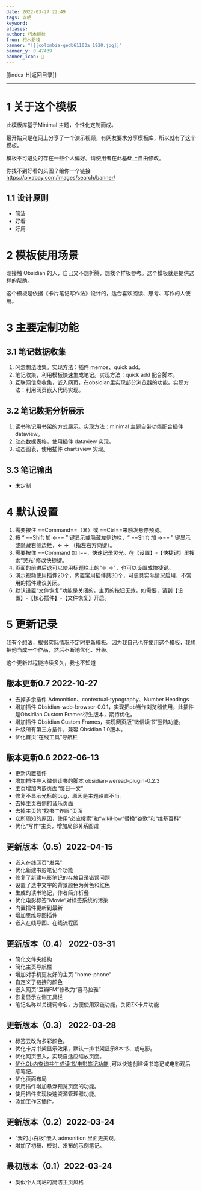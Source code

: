 ```yaml
---
date: 2022-03-27 22:49
tags: 说明
keyword: 
aliases: 
author: 朽木新枝
from: 朽木新枝
banner: "![[colombia-gedb61103a_1920.jpg]]"
banner_y: 0.47439
banner_icon: 🧕
---
```


[[index-H|返回目录]]

---


# 1 关于这个模板

此模板库基于Minimal 主题，个性化定制而成。

最开始只是在网上分享了一个演示视频，有网友要求分享模板库，所以就有了这个模板。

模板不可避免的存在一些个人偏好。请使用者在此基础上自由修改。

你找不到好看的头图？给你一个链接 https://pixabay.com/images/search/banner/

## 1.1 设计原则

- 简洁
- 好看
- 好用

# 2 模板使用场景

刚接触 Obsidian 的人，自己又不想折腾，想找个样板参考。这个模板就是提供这样的帮助。

这个模板是依据《卡片笔记写作法》设计的，适合喜欢阅读、思考、写作的人使用。

# 3 主要定制功能

## 3.1 笔记数据收集

1. 闪念想法收集。实现方法：插件 memos、quick add。
2. 笔记收集，利用模板快速生成笔记。实现方法：quick add 配合脚本。
3. 互联网信息收集，嵌入网页，在obsidian里实现部分浏览器的功能。实现方法：利用网页嵌入代码实现。

## 3.2 笔记数据分析展示

1. 读书笔记用书架的方式展示。实现方法：minimal 主题自带功能配合插件 dataview。
2. 动态数据表格，使用插件 dataview 实现。 
3. 动态图表，使用插件 chartsview 实现。

## 3.3 笔记输出

- 未定制

# 4 默认设置

1. 需要按住 ==Command==（⌘）或 ==Ctrl==来触发悬停预览。
2. 按 “ ==Shift 加 ←== ” 键显示或隐藏左侧边栏，“ ==Shift 加 →== ” 键显示或隐藏右侧边栏，← → （指左右方向键）。
3. 需要按住 ==Command 加 I==，快速记录灵光。在【设置】-【快捷键】里搜索“灵光”修改快捷键。
4. 页面的前进后退可以使用标题栏上的"← →"，也可以设置成快捷键。
5. 演示视频使用插件20个，内置常用插件共30个，可更具实际情况启用，不常用的插件建议关闭。
6. 默认设置“文件恢复”功能是关闭的，主页的按钮无效，如需要，请到【设置】-【核心插件】-【文件恢复】开启。

# 5 更新记录

我有个想法，根据实际情况不定时更新模板。因为我自己也在使用这个模板，我想把他当成一个作品，然后不断地优化、升级。

这个更新过程能持续多久，我也不知道

## 版本更新0.7  2022-10-27

- 去掉多余插件 Admonition、contextual-typography、Number Headings
- 增加插件 Obsidian-web-browser-0.0.1，实现把ob当作浏览器使用，此插件是Obsidian Custom Frames衍生版本，期待优化。
- 增加插件  Obsidian Custom Frames，实现网页版“微信读书”登陆功能。
- 升级所有第三方插件，兼容 Obsidian 1.0版本。
- 优化首页“在线工具”导航栏


## 版本更新0.6  2022-06-13
- 更新内置插件
- 增加插件导入微信读书的脚本 obsidian-weread-plugin-0.2.3
- 主页增加内嵌页面“每日一文”
- 修复不显示光标的bug，原因是主题设置不当。
- 去掉主页右侧的音乐页面
- 去掉主页的“找书”“养眼”页面
- 众所周知的原因，使用“必应搜索”和“wikiHow”替换“谷歌”和“维基百科”
- 优化“写作”主页，增加局部关系图谱
## 更新版本（0.5）2022-04-15

- 嵌入在线网页“发呆”
- 优化新建书影笔记个功能
- 修复了新建电影笔记的存放目录错误问题
- 设置了选中文字的背景颜色为黄色和红色
- 生成的读书笔记，作者简介折叠
- 优化电影标签”Movie“对标签系统的污染
- 内置插件更新到最新
- 增加思维导图插件
- 嵌入在线导图、在线流程图

## 更新版本（0.4） 2022-03-31

- 简化文件夹结构
- 简化主页导航栏
- 增加对手机更友好的主页 "home-phone"
- 自定义了链接的颜色
- 嵌入网页“豆瓣FM”修改为“喜马拉雅”
- 恢复显示左侧工具栏
- 笔记名称以关键词命名，方便使用双链功能，关闭ZK卡片功能

## 更新版本（0.3） 2022-03-28

- 标签云改为多彩颜色。
- 优化卡片书架显示效果，默认一排书架显示8本书、或电影。
- 优化网页嵌入，实现自适应缩放页面。
- [优化Ob内查询并生成读书/电影笔记功能](https://github.com/LumosLovegood/myScripts/tree/main/DoubanAllInOne) ,可以快速创建读书笔记或电影观后感笔记。
- 优化页面布局
- 使用插件增加悬浮预览页面的功能。
- 使用插件实现快速资源管理器功能。
- 添加工作区插件。

## 更新版本（0.2）2022-03-24

- ”我的小白板“嵌入 admonition 里面更美观。
- 增加了初稿、校对、发布的示例笔记。

## 最初版本（0.1）2022-03-24

- 类似个人网站的简洁主页风格